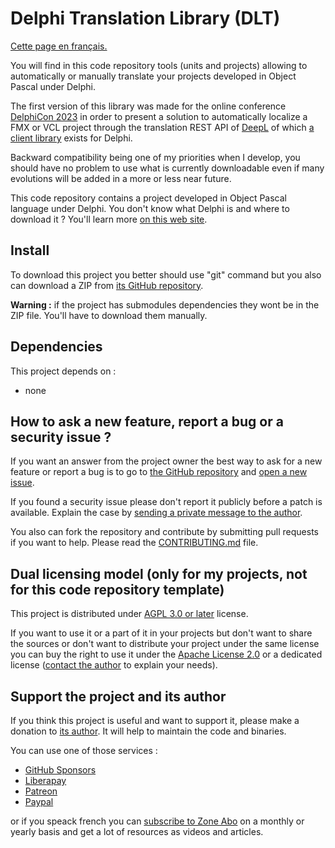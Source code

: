 # Delphi Translation Library (DLT)

[Cette page en français.](LISEZMOI.md)

You will find in this code repository tools (units and projects) allowing to automatically or manually translate your projects developed in Object Pascal under Delphi.

The first version of this library was made for the online conference [DelphiCon 2023](https://lp.embarcadero.com/DelphiCon2023) in order to present a solution to automatically localize a FMX or VCL project through the translation REST API of [DeepL](https://www.deepl.com) of which [a client library](https://github.com/DeveloppeurPascal/DeepL-Delphi-client) exists for Delphi.

Backward compatibility being one of my priorities when I develop, you should have no problem to use what is currently downloadable even if many evolutions will be added in a more or less near future.

This code repository contains a project developed in Object Pascal language under Delphi. You don't know what Delphi is and where to download it ? You'll learn more [on this web site](https://delphi-resources.developpeur-pascal.fr/).

## Install

To download this project you better should use "git" command but you also can download a ZIP from [its GitHub repository](https://github.com/DeveloppeurPascal/Delphi-Translation-Library).

**Warning :** if the project has submodules dependencies they wont be in the ZIP file. You'll have to download them manually.

## Dependencies

This project depends on :

* none

## How to ask a new feature, report a bug or a security issue ?

If you want an answer from the project owner the best way to ask for a new feature or report a bug is to go to [the GitHub repository](https://github.com/DeveloppeurPascal/Delphi-Translation-Library) and [open a new issue](https://github.com/DeveloppeurPascal/Delphi-Translation-Library/issues).

If you found a security issue please don't report it publicly before a patch is available. Explain the case by [sending a private message to the author](https://developpeur-pascal.fr/nous-contacter.php).

You also can fork the repository and contribute by submitting pull requests if you want to help. Please read the [CONTRIBUTING.md](CONTRIBUTING.md) file.

## Dual licensing model (only for my projects, not for this code repository template)

This project is distributed under [AGPL 3.0 or later](https://choosealicense.com/licenses/agpl-3.0/) license.

If you want to use it or a part of it in your projects but don't want to share the sources or don't want to distribute your project under the same license you can buy the right to use it under the [Apache License 2.0](https://choosealicense.com/licenses/apache-2.0/) or a dedicated license ([contact the author](https://developpeur-pascal.fr/nous-contacter.php) to explain your needs).

## Support the project and its author

If you think this project is useful and want to support it, please make a donation to [its author](https://github.com/DeveloppeurPascal). It will help to maintain the code and binaries.

You can use one of those services :

* [GitHub Sponsors](https://github.com/sponsors/DeveloppeurPascal)
* [Liberapay](https://liberapay.com/PatrickPremartin)
* [Patreon](https://www.patreon.com/patrickpremartin)
* [Paypal](https://www.paypal.com/paypalme/patrickpremartin)

or if you speack french you can [subscribe to Zone Abo](https://zone-abo.fr/nos-abonnements.php) on a monthly or yearly basis and get a lot of resources as videos and articles.
